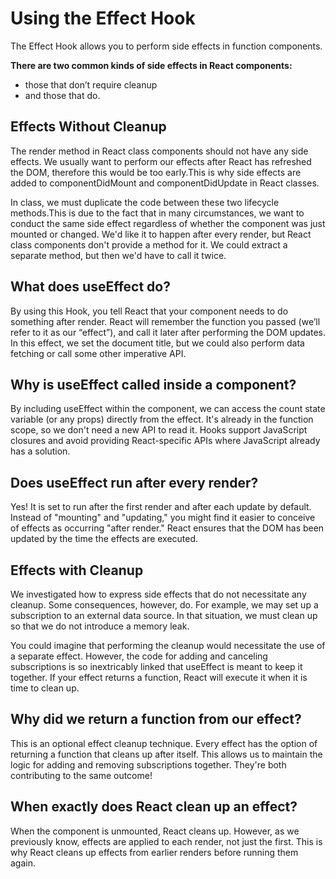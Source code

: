 # Using the Effect Hook

The Effect Hook allows you to perform side effects in function components.

**There are two common kinds of side effects in React components:**
+ those that don’t require cleanup
+ and those that do.

## Effects Without Cleanup
The render method in React class components should not have any side effects. We usually want to perform our effects after React has refreshed the DOM, therefore this would be too early.This is why side effects are added to componentDidMount and componentDidUpdate in React classes.

In class, we must duplicate the code between these two lifecycle methods.This is due to the fact that in many circumstances, we want to conduct the same side effect regardless of whether the component was just mounted or changed. We'd like it to happen after every render, but React class components don't provide a method for it. We could extract a separate method, but then we'd have to call it twice.

## What does useEffect do?
By using this Hook, you tell React that your component needs to do something after render. React will remember the function you passed (we’ll refer to it as our “effect”), and call it later after performing the DOM updates. In this effect, we set the document title, but we could also perform data fetching or call some other imperative API.

## Why is useEffect called inside a component?
By including useEffect within the component, we can access the count state variable (or any props) directly from the effect. It's already in the function scope, so we don't need a new API to read it. Hooks support JavaScript closures and avoid providing React-specific APIs where JavaScript already has a solution.

## Does useEffect run after every render?
Yes! It is set to run after the first render and after each update by default. Instead of "mounting" and "updating," you might find it easier to conceive of effects as occurring "after render." React ensures that the DOM has been updated by the time the effects are executed.

## Effects with Cleanup
We investigated how to express side effects that do not necessitate any cleanup. Some consequences, however, do. For example, we may set up a subscription to an external data source. In that situation, we must clean up so that we do not introduce a memory leak.

You could imagine that performing the cleanup would necessitate the use of a separate effect. However, the code for adding and canceling subscriptions is so inextricably linked that useEffect is meant to keep it together. If your effect returns a function, React will execute it when it is time to clean up.

## Why did we return a function from our effect? 
This is an optional effect cleanup technique. Every effect has the option of returning a function that cleans up after itself. This allows us to maintain the logic for adding and removing subscriptions together. They're both contributing to the same outcome!

## When exactly does React clean up an effect?
When the component is unmounted, React cleans up. However, as we previously know, effects are applied to each render, not just the first. This is why React cleans up effects from earlier renders before running them again.